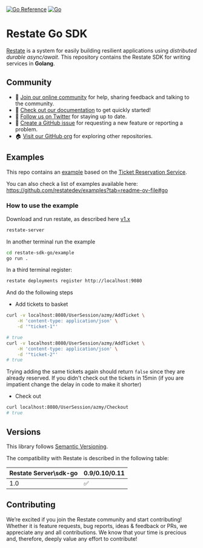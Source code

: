 [![Go Reference](https://pkg.go.dev/badge/github.com/restatedev/sdk-go.svg)](https://pkg.go.dev/github.com/restatedev/sdk-go)
[![Go](https://github.com/restatedev/sdk-go/actions/workflows/test.yaml/badge.svg)](https://github.com/restatedev/sdk-go/actions/workflows/test.yaml)

# Restate Go SDK

[Restate](https://restate.dev/) is a system for easily building resilient applications using *distributed durable async/await*. This repository contains the Restate SDK for writing services in **Golang**.

## Community

* 🤗️ [Join our online community](https://discord.gg/skW3AZ6uGd) for help, sharing feedback and talking to the community.
* 📖 [Check out our documentation](https://docs.restate.dev) to get quickly started!
* 📣 [Follow us on Twitter](https://twitter.com/restatedev) for staying up to date.
* 🙋 [Create a GitHub issue](https://github.com/restatedev/sdk-java/issues) for requesting a new feature or reporting a problem.
* 🏠 [Visit our GitHub org](https://github.com/restatedev) for exploring other repositories.

## Examples

This repo contains an [example](examples) based on the [Ticket Reservation Service](https://github.com/restatedev/examples/tree/main/tutorials/tour-of-restate-go).

You can also check a list of examples available here: https://github.com/restatedev/examples?tab=readme-ov-file#go

### How to use the example

Download and run restate, as described here [v1.x](https://github.com/restatedev/restate/releases/)

```bash
restate-server
```

In another terminal run the example

```bash
cd restate-sdk-go/example
go run .
```

In a third terminal register:

```bash
restate deployments register http://localhost:9080
```

And do the following steps

- Add tickets to basket

```bash
curl -v localhost:8080/UserSession/azmy/AddTicket \
    -H 'content-type: application/json' \
    -d '"ticket-1"'

# true
curl -v localhost:8080/UserSession/azmy/AddTicket \
    -H 'content-type: application/json' \
    -d '"ticket-2"'
# true
```

Trying adding the same tickets again should return `false` since they are already reserved. If you didn't check out the tickets in 15min (if you are impatient change the delay in code to make it shorter)

- Check out

```bash
curl localhost:8080/UserSession/azmy/Checkout
# true
```

## Versions

This library follows [Semantic Versioning](https://semver.org/).

The compatibility with Restate is described in the following table:

| Restate Server\sdk-go | 0.9/0.10/0.11 |
|-------------------------|---------------|
| 1.0                     | ✅             |

## Contributing

We’re excited if you join the Restate community and start contributing!
Whether it is feature requests, bug reports, ideas & feedback or PRs, we appreciate any and all contributions.
We know that your time is precious and, therefore, deeply value any effort to contribute!
